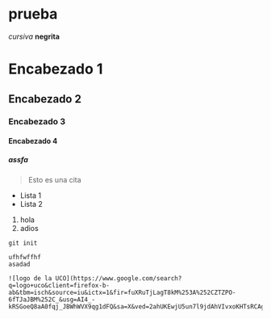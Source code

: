 # prueba

*cursiva*
**negrita**

# Encabezado 1
## Encabezado 2
### Encabezado 3
#### Encabezado 4
##### assfa
> Esto es una cita
* Lista 1
* Lista 2
1. hola
2. adios

`git init`

~~~
ufhfwffhf
asadad

![logo de la UCO](https://www.google.com/search?q=logo+uco&client=firefox-b-ab&tbm=isch&source=iu&ictx=1&fir=fuXRuTjLagT8kM%253A%252CZTZPO-6fTJaJBM%252C_&usg=AI4_-kRSGoeQ8aA0fqj_JBWhWVX9qg1dFQ&sa=X&ved=2ahUKEwjU5un7l9jdAhVIvxoKHTsRCAgQ9QEwAHoECAYQBA#imgrc=fuXRuTjLagT8kM:)


